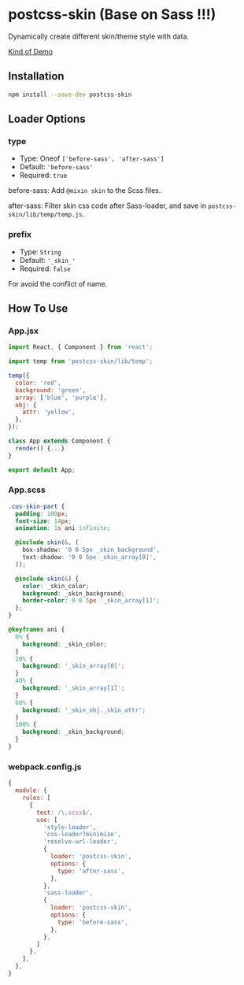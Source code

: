 # postcss-skin (Base on Sass !!!)
Dynamically create different skin/theme style with data.

[Kind of Demo](https://codepen.io/xiaoshuang/pen/dJmvPp)

## Installation

```sh
npm install --save-dev postcss-skin
```

## Loader Options

### type

* Type: Oneof `['before-sass', 'after-sass']`
* Default: `'before-sass'`
* Required: `true`

before-sass: Add `@mixin skin` to the Scss files.

after-sass: Filter skin css code after Sass-loader, and save in `postcss-skin/lib/temp/temp.js`.

### prefix

* Type: `String`
* Default: `'_skin_'`
* Required: `false`

For avoid the conflict of name.

## How To Use

### App.jsx

```jsx
import React, { Component } from 'react';

import temp from 'postcss-skin/lib/temp';

temp({
  color: 'red',
  background: 'green',
  array: ['blue', 'purple'],
  obj: {
    attr: 'yellow',
  },
});

class App extends Component {
  render() {...}
}

export default App;
```

### App.scss

```scss
.cus-skin-part {
  padding: 100px;
  font-size: 14px;
  animation: 1s ani infinite;

  @include skin(&, (
    box-shadow: '0 0 5px _skin_background',
    text-shadow: '0 0 5px _skin_array[0]',
  ));

  @include skin(&) {
    color: _skin_color;
    background: _skin_background;
    border-color: 0 0 5px '_skin_array[1]';
  };
}

@keyframes ani {
  0% {
    background: _skin_color;
  }
  20% {
    background: '_skin_array[0]';
  }
  40% {
    background: '_skin_array[1]';
  }
  60% {
    background: '_skin_obj._skin_attr';
  }
  100% {
    background: _skin_background;
  }
}
```

### webpack.config.js

```js
{
  module: {
    rules: [
      {
        test: /\.scss$/,
        use: [
          'style-loader',
          'css-loader?minimize',
          'resolve-url-loader',
          {
            loader: 'postcss-skin',
            options: {
              type: 'after-sass',
            },
          },
          'sass-loader',
          {
            loader: 'postcss-skin',
            options: {
              type: 'before-sass',
            },
          },
        ]
      },
    ],
  },
}
```